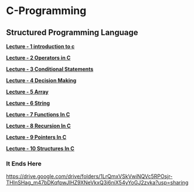 # C-Programming
<h2>Structured Programming Language</h2>

<b><a href="https://github.com/Raajokiaa-Ritu/03_Course___Structural-Programming-Language-C/blob/main/Lecture%20-%201%20introduction%20to%20c.pdf" target="_blank">Lecture - 1 introduction to c</a></b>

<b><a href="https://github.com/Raajokiaa-Ritu/03_Course___Structural-Programming-Language-C/blob/main/Lecture%20-%202%20Operators%20in%20C.pdf" target="_blank">Lecture - 2 Operators in C</a></b>

<b><a href="https://github.com/Raajokiaa-Ritu/03_Course___Structural-Programming-Language-C/blob/main/Lecture%20-%202%20Operators%20in%20C.pdf" target="_blank">Lecture - 3 Conditional Statements</a></b>

<b><a href="https://github.com/Raajokiaa-Ritu/03_Course___Structural-Programming-Language-C/blob/main/Lecture%20-%202%20Operators%20in%20C.pdf" target="_blank">Lecture - 4 Decision Making</a></b>

<b><a href="https://github.com/Raajokiaa-Ritu/03_Course___Structural-Programming-Language-C/blob/main/Lecture%20-%202%20Operators%20in%20C.pdf" target="_blank">Lecture - 5 Array</a></b>

<b><a href="https://github.com/Raajokiaa-Ritu/03_Course___Structural-Programming-Language-C/blob/main/Lecture%20-%202%20Operators%20in%20C.pdf" target="_blank">Lecture - 6 String</a></b>

<b><a href="https://github.com/Raajokiaa-Ritu/03_Course___Structural-Programming-Language-C/blob/main/Lecture%20-%202%20Operators%20in%20C.pdf" target="_blank">Lecture - 7 Functions In C</a></b>

<b><a href="https://github.com/Raajokiaa-Ritu/03_Course___Structural-Programming-Language-C/blob/main/Lecture%20-%202%20Operators%20in%20C.pdf" target="_blank">Lecture - 8 Recursion In C</a></b>

<b><a href="https://github.com/Raajokiaa-Ritu/03_Course___Structural-Programming-Language-C/blob/main/Lecture%20-%202%20Operators%20in%20C.pdf" target="_blank">Lecture - 9 Pointers In C</a></b>

<b><a href="https://github.com/Raajokiaa-Ritu/03_Course___Structural-Programming-Language-C/blob/main/Lecture%20-%202%20Operators%20in%20C.pdf" target="_blank">Lecture - 10 Structures In C</a></b>
<br>

<h3>It Ends Here</h3>

https://drive.google.com/drive/folders/1LrQmxVSkVwiNQVc5RPOsjr-THInSHag_m47bDKqfpwJlHZ9XNeVkxQ3i6niX54yYoGJ2zvka?usp=sharing 

